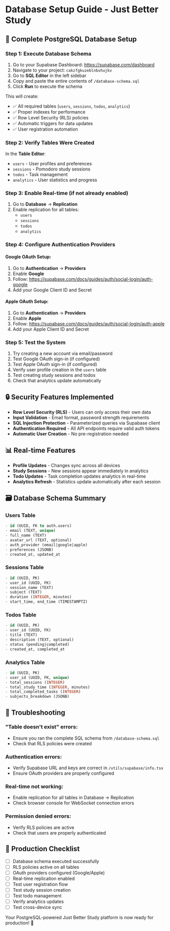 # Database Setup Guide - Just Better Study

## 🚀 Complete PostgreSQL Database Setup

### Step 1: Execute Database Schema

1. Go to your Supabase Dashboard: https://supabase.com/dashboard
2. Navigate to your project: `cakzfgkuzeblnbvhujkv`
3. Go to **SQL Editor** in the left sidebar
4. Copy and paste the entire contents of `/database-schema.sql`
5. Click **Run** to execute the schema

This will create:
- ✅ All required tables (`users`, `sessions`, `todos`, `analytics`)
- ✅ Proper indexes for performance
- ✅ Row Level Security (RLS) policies
- ✅ Automatic triggers for data updates
- ✅ User registration automation

### Step 2: Verify Tables Were Created

In the **Table Editor**:
- `users` - User profiles and preferences
- `sessions` - Pomodoro study sessions  
- `todos` - Task management
- `analytics` - User statistics and progress

### Step 3: Enable Real-time (if not already enabled)

1. Go to **Database** → **Replication**
2. Enable replication for all tables:
   - `users`
   - `sessions` 
   - `todos`
   - `analytics`

### Step 4: Configure Authentication Providers

#### Google OAuth Setup:
1. Go to **Authentication** → **Providers**
2. Enable **Google**
3. Follow: https://supabase.com/docs/guides/auth/social-login/auth-google
4. Add your Google Client ID and Secret

#### Apple OAuth Setup:
1. Go to **Authentication** → **Providers**  
2. Enable **Apple**
3. Follow: https://supabase.com/docs/guides/auth/social-login/auth-apple
4. Add your Apple Client ID and Secret

### Step 5: Test the System

1. Try creating a new account via email/password
2. Test Google OAuth sign-in (if configured)
3. Test Apple OAuth sign-in (if configured)
4. Verify user profile creation in the `users` table
5. Test creating study sessions and todos
6. Check that analytics update automatically

## 🔒 Security Features Implemented

- **Row Level Security (RLS)** - Users can only access their own data
- **Input Validation** - Email format, password strength requirements
- **SQL Injection Protection** - Parameterized queries via Supabase client
- **Authentication Required** - All API endpoints require valid auth tokens
- **Automatic User Creation** - No pre-registration needed

## 📊 Real-time Features

- **Profile Updates** - Changes sync across all devices
- **Study Sessions** - New sessions appear immediately in analytics  
- **Todo Updates** - Task completion updates analytics in real-time
- **Analytics Refresh** - Statistics update automatically after each session

## 🗃️ Database Schema Summary

### Users Table
```sql
- id (UUID, FK to auth.users)
- email (TEXT, unique)
- full_name (TEXT)
- avatar_url (TEXT, optional)
- auth_provider (email|google|apple)
- preferences (JSONB)
- created_at, updated_at
```

### Sessions Table  
```sql
- id (UUID, PK)
- user_id (UUID, FK)
- session_name (TEXT)
- subject (TEXT)
- duration (INTEGER, minutes)
- start_time, end_time (TIMESTAMPTZ)
```

### Todos Table
```sql
- id (UUID, PK)
- user_id (UUID, FK)
- title (TEXT)
- description (TEXT, optional)
- status (pending|completed)
- created_at, completed_at
```

### Analytics Table
```sql
- id (UUID, PK)
- user_id (UUID, FK, unique)
- total_sessions (INTEGER)
- total_study_time (INTEGER, minutes)
- total_completed_tasks (INTEGER)
- subjects_breakdown (JSONB)
```

## 🚨 Troubleshooting

### "Table doesn't exist" errors:
- Ensure you ran the complete SQL schema from `/database-schema.sql`
- Check that RLS policies were created

### Authentication errors:
- Verify Supabase URL and keys are correct in `/utils/supabase/info.tsx`
- Ensure OAuth providers are properly configured

### Real-time not working:
- Enable replication for all tables in Database → Replication
- Check browser console for WebSocket connection errors

### Permission denied errors:
- Verify RLS policies are active
- Check that users are properly authenticated

## 🎯 Production Checklist

- [ ] Database schema executed successfully
- [ ] RLS policies active on all tables  
- [ ] OAuth providers configured (Google/Apple)
- [ ] Real-time replication enabled
- [ ] Test user registration flow
- [ ] Test study session creation
- [ ] Test todo management
- [ ] Verify analytics updates
- [ ] Test cross-device sync

Your PostgreSQL-powered Just Better Study platform is now ready for production! 🎉